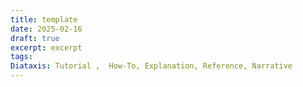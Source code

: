 ```yaml
---
title: template
date: 2025-02-16
draft: true
excerpt: excerpt
tags: 
Diataxis: Tutorial ,  How-To, Explanation, Reference, Narrative
---
```

## 
